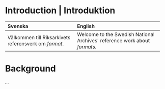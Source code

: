 # Introduction | Introduktion
| Svenska  | English |
| :------------- | :------------- |
| Välkommen till Riksarkivets referensverk om _format_. | Welcome to the Swedish National Archives' reference work about _formats_. |
# Background
...
